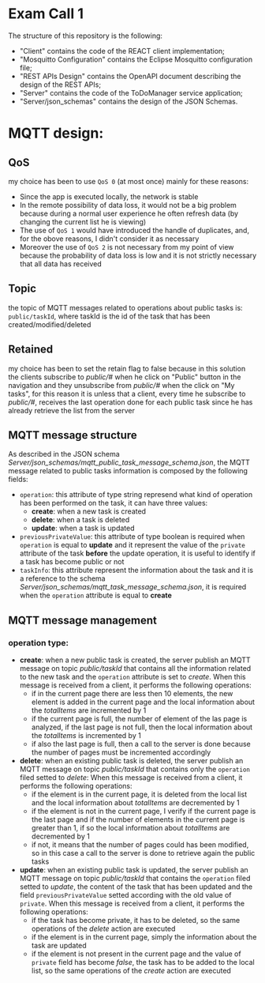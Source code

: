 # Exam Call 1

The structure of this repository is the following:
  - "Client" contains the code of the REACT client implementation;
  - "Mosquitto Configuration" contains the Eclipse Mosquitto configuration file;
  - "REST APIs Design" contains the OpenAPI document describing the design of the REST APIs;
  - "Server" contains the code of the ToDoManager service application;
  - "Server/json_schemas" contains the design of the JSON Schemas.

# MQTT design:
## QoS 
my choice has been to use ```QoS 0``` (at most once) mainly for these reasons:
  - Since the app is executed locally, the network is stable
  - In the remote possibility of data loss, it would not be a big problem because during a normal user experience he often refresh data (by changing the current list he is viewing)
  - The use of ```QoS 1``` would have introduced the handle of duplicates, and, for the obove reasons, I didn't consider it as necessary
  - Moreover the use of ```QoS 2``` is not necessary from my point of view because the probability of data loss is low and it is not strictly necessary that all data has received

## Topic
the topic of MQTT messages related to operations about public tasks is: ```public/taskId```, where taskId is the id of the task that has been created/modified/deleted

## Retained
my choice has been to set the retain flag to false because in this solution the clients subscribe to *public/#* when he click on "Public" button in the navigation and they unsubscribe from *public/#* when the click on "My tasks", for this reason it is unless that a client, every time he subscribe to *public/#*, receives the last operation done for each public task since he has already retrieve the list from the server

## MQTT message structure
As described in the JSON schema *Server/json_schemas/mqtt_public_task_message_schema.json*, the MQTT message related to public tasks information is composed by the following fields:
  - ```operation```: this attribute of type string represend what kind of operation has been performed on the task, it can have three values: 
    - **create**: when a new task is created
    - **delete**: when a task is deleted
    - **update**: when a task is updated
  - ```previousPrivateValue```: this attribute of type boolean is required when ```operation``` is equal to **update** and it represent the value of the ```private``` attribute of the task **before** the update operation, it is useful to identify if a task has become public or not
  - ```taskInfo```: this attribute represent the information about the task and it is a reference to the schema *Server/json_schemas/mqtt_task_message_schema.json*, it is required when the ```operation``` attribute is equal to **create**

## MQTT message management
### operation type:
- **create**: when a new public task is created, the server publish an MQTT message on topic *public/taskId* that contains all the information related to the new task and the ```operation``` attribute is set to *create*. When this message is received from a client, it performs the following operations:
  - if in the current page there are less then 10 elements, the new element is added in the current page and the local information about the *totalItems* are incremented by 1
  - if the current page is full, the number of element of the las page is analyzed, if the last page is not full, then the local information about the *totalItems* is incremented by 1
  - if also the last page is full, then a call to the server is done because the number of pages must be incremented accordingly
- **delete**: when an existing public task is deleted, the server publish an MQTT message on topic *public/taskId* that contains only the ```operation``` filed setted to *delete*: When this message is received from a client, it performs the following operations:
  - if the element is in the current page, it is deleted from the local list and the local information about *totalItems* are decremented by 1
  - if the element is not in the current page, I verify if the current page is the last page and if the number of elements in the current page is greater than 1, if so the local information about *totalItems* are decremented by 1
  - if not, it means that the number of pages could has been modified, so in this case a call to the server is done to retrieve again the public tasks
- **update**: when an existing public task is updated, the server publish an MQTT message on topic *public/taskId* that contains the ```operation``` filed setted to *update*, the content of the task that has been updated and the field ```previousPrivateValue``` setted according with the old value of ```private```. When this message is received from a client, it performs the following operations:
  - if the task has become private, it has to be deleted, so the same operations of the *delete* action are executed
  - if the element is in the current page, simply the information about the task are updated
  - if the element is not present in the current page and the value of ```private``` field has become *false*, the task has to be added to the local list, so the same operations of the *create* action are executed
